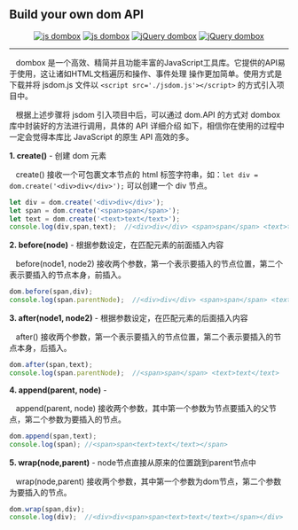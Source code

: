 ## Build your own dom API
<p align="center">
  <a href="https://github.com/yingjieweb/dombox"><img src="https://img.shields.io/badge/js%20dombox-%E4%B8%AD%E6%96%87-yellow" alt="js dombox"></a>
  <a href="https://github.com/yingjieweb/dombox/tree/master/lang/english/jsdom"><img src="https://img.shields.io/badge/js%20dombox-%E8%8B%B1%E6%96%87-yellow" alt="js dombox"></a>
  <a href="https://github.com/yingjieweb/dombox/tree/master/lang/chinese/jqdom"><img src="https://img.shields.io/badge/jQuery%20dombox-%E4%B8%AD%E6%96%87-blue" alt="jQuery dombox"></a>
  <a href="https://github.com/yingjieweb/dombox/tree/master/lang/english/jqdom"><img src="https://img.shields.io/badge/jQuery%20dombox-%E8%8B%B1%E6%96%87-blue" alt="jQuery dombox"></a>
</p>

------

&nbsp;&nbsp; dombox 是一个高效、精简并且功能丰富的JavaScript工具库。它提供的API易于使用，这让诸如HTML文档遍历和操作、事件处理
操作更加简单。使用方式是下载并将 jsdom.js 文件以 `<script src='./jsdom.js'></script>` 的方式引入项目中。

&nbsp;&nbsp; 根据上述步骤将 jsdom 引入项目中后，可以通过 dom.API 的方式对 dombox 库中封装好的方法进行调用，具体的 API 详细介绍
如下，相信你在使用的过程中一定会觉得本库比 JavaScript 的原生 API 高效的多。

**1. create()** - 创建 dom 元素

&nbsp;&nbsp; create() 接收一个可包裹文本节点的 html 标签字符串，如：`let div = dom.create('<div>div</div>');` 可以创建一个 div 节点。
```JavaScript
let div = dom.create('<div>div</div>');
let span = dom.create('<span>span</span>');
let text = dom.create('<text>text</text>');
console.log(div,span,text);  //<div>div</div> <span>span</span> <text>text</text>
```
**2. before(node)** - 根据参数设定，在匹配元素的前面插入内容

&nbsp;&nbsp; before(node1, node2) 接收两个参数，第一个表示要插入的节点位置，第二个表示要插入的节点本身，前插入。
```JavaScript
dom.before(span,div);
console.log(span.parentNode);  //<div>div</div> <span>span</span> <text>text</text>
```
**3. after(node1, node2)** - 根据参数设定，在匹配元素的后面插入内容

&nbsp;&nbsp; after() 接收两个参数，第一个表示要插入的节点位置，第二个表示要插入的节点本身，后插入。
```JavaScript
dom.after(span,text);
console.log(span.parentNode);  //<span>span</span> <text>text</text>
```
**4. append(parent, node)** -

&nbsp;&nbsp; append(parent, node) 接收两个参数，其中第一个参数为节点要插入的父节点，第二个参数为要插入的节点。
```JavaScript
dom.append(span,text);
console.log(span); //<span>span<text>text</text></span>
```
**5. wrap(node,parent)** - node节点直接从原来的位置跳到parent节点中

&nbsp;&nbsp; wrap(node,parent) 接收两个参数，其中第一个参数为dom节点，第二个参数为要插入的节点。
```JavaScript
dom.wrap(span,div);
console.log(div);  //<div>div<span>span<text>text</text></span></div>
```
